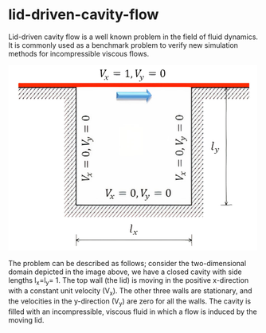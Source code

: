 # lid-driven-cavity-flow

Lid-driven cavity flow is a well known problem in the field of fluid dynamics. It is commonly used as a benchmark problem to verify new simulation methods for incompressible viscous flows. 

<img src="lid-driven-cavity-flow.png" width="500">

The problem can be described as follows; consider the two-dimensional domain depicted in the image above, we have a closed cavity with side lengths l<sub>x</sub>=l<sub>y</sub>= 1. The top wall (the lid) is moving in the positive x-direction with a constant unit velocity (V<sub>x</sub>). The other three walls are stationary, and the velocities in the y-direction (V<sub>y</sub>) are zero for all the walls. The cavity is filled with an incompressible, viscous fluid in which a flow is induced by the moving lid.
